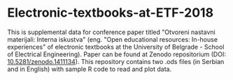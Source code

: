 # Electronic-textbooks-at-ETF-2018
This is supplemental data for conference paper titled "Otvoreni nastavni materijali: Interna iskustva" (eng. "Open educational resources: In-house experiences" of electronic textbooks at the University of Belgrade - School of Electrical Engineering). Paper can be found at Zenodo repositorium (DOI: <a href="https://zenodo.org/record/1411134#.W6OTFPaxXIU">10.5281/zenodo.1411134</a>). This repository contains two .ods files (in Serbian and in English) with sample R code to read and plot data.
